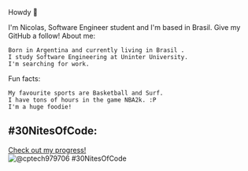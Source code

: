 Howdy 👋

I'm Nicolas, Software Engineer student and I'm based in Brasil. Give my GitHub a follow!
About me:

    Born in Argentina and currently living in Brasil .
    I study Software Engineering at Uninter University. 
    I'm searching for work.

Fun facts:

    My favourite sports are Basketball and Surf.
    I have tons of hours in the game NBA2k. :P
    I'm a huge foodie!

## #30NitesOfCode:
  [Check out my progress!](https://www.codedex.io/@cptech979706/30-nites-of-code)  
  ![@cptech979706 #30NitesOfCode](https://www.codedex.io/api/petStatus?user=cptech979706)
